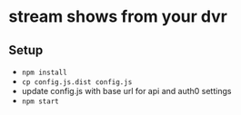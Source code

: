 # stream shows from your dvr

## Setup

- `npm install`
- `cp config.js.dist config.js`
- update config.js with base url for api and auth0 settings
- `npm start`


